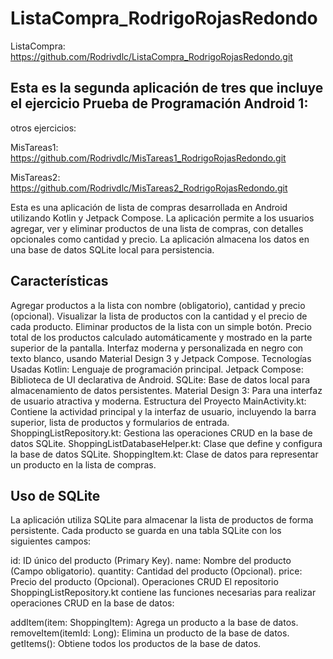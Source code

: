 # ListaCompra_RodrigoRojasRedondo

ListaCompra:
https://github.com/Rodrivdlc/ListaCompra_RodrigoRojasRedondo.git

## Esta es la segunda aplicación de tres que incluye el ejercicio Prueba de Programación Android 1:

otros ejercicios: 

MisTareas1: https://github.com/Rodrivdlc/MisTareas1_RodrigoRojasRedondo.git

MisTareas2: https://github.com/Rodrivdlc/MisTareas2_RodrigoRojasRedondo.git


Esta es una aplicación de lista de compras desarrollada en Android utilizando Kotlin y Jetpack Compose. La aplicación permite a los usuarios agregar, ver y eliminar productos de una lista de compras, con detalles opcionales como cantidad y precio. La aplicación almacena los datos en una base de datos SQLite local para persistencia.

## Características

Agregar productos a la lista con nombre (obligatorio), cantidad y precio (opcional).
Visualizar la lista de productos con la cantidad y el precio de cada producto.
Eliminar productos de la lista con un simple botón.
Precio total de los productos calculado automáticamente y mostrado en la parte superior de la pantalla.
Interfaz moderna y personalizada en negro con texto blanco, usando Material Design 3 y Jetpack Compose.
Tecnologías Usadas
Kotlin: Lenguaje de programación principal.
Jetpack Compose: Biblioteca de UI declarativa de Android.
SQLite: Base de datos local para almacenamiento de datos persistentes.
Material Design 3: Para una interfaz de usuario atractiva y moderna.
Estructura del Proyecto
MainActivity.kt: Contiene la actividad principal y la interfaz de usuario, incluyendo la barra superior, lista de productos y formularios de entrada.
ShoppingListRepository.kt: Gestiona las operaciones CRUD en la base de datos SQLite.
ShoppingListDatabaseHelper.kt: Clase que define y configura la base de datos SQLite.
ShoppingItem.kt: Clase de datos para representar un producto en la lista de compras.

## Uso de SQLite
La aplicación utiliza SQLite para almacenar la lista de productos de forma persistente. Cada producto se guarda en una tabla SQLite con los siguientes campos:

id: ID único del producto (Primary Key).
name: Nombre del producto (Campo obligatorio).
quantity: Cantidad del producto (Opcional).
price: Precio del producto (Opcional).
Operaciones CRUD
El repositorio ShoppingListRepository.kt contiene las funciones necesarias para realizar operaciones CRUD en la base de datos:

addItem(item: ShoppingItem): Agrega un producto a la base de datos.
removeItem(itemId: Long): Elimina un producto de la base de datos.
getItems(): Obtiene todos los productos de la base de datos.
